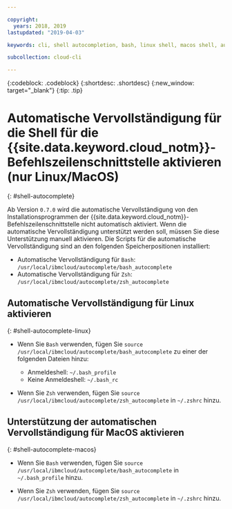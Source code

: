 ```yaml
---

copyright:
  years: 2018, 2019
lastupdated: "2019-04-03"

keywords: cli, shell autocompletion, bash, linux shell, macos shell, autocompletion, autocompletion support, shell

subcollection: cloud-cli

---
```


{:codeblock: .codeblock} 
{:shortdesc: .shortdesc}
{:new_window: target="_blank"}
{:tip: .tip}

# Automatische Vervollständigung für die Shell für die {{site.data.keyword.cloud_notm}}-Befehlszeilenschnittstelle aktivieren (nur Linux/MacOS)
{: #shell-autocomplete}

Ab Version `0.7.0` wird die automatische Vervollständigung von den Installationsprogrammen der {{site.data.keyword.cloud_notm}}-Befehlszeilenschnittstelle nicht automatisch aktiviert. Wenn die automatische Vervollständigung unterstützt werden soll, müssen Sie diese Unterstützung manuell aktivieren. Die Scripts für die automatische Vervollständigung sind an den folgenden Speicherpositionen installiert:

* Automatische Vervollständigung für `Bash`: `/usr/local/ibmcloud/autocomplete/bash_autocomplete`
* Automatische Vervollständigung für `Zsh`: `/usr/local/ibmcloud/autocomplete/zsh_autocomplete`

## Automatische Vervollständigung für Linux aktivieren
{: #shell-autocomplete-linux}

* Wenn Sie `Bash` verwenden, fügen Sie
`source /usr/local/ibmcloud/autocomplete/bash_autocomplete` zu einer der folgenden Dateien hinzu:

  * Anmeldeshell: `~/.bash_profile`
  * Keine Anmeldeshell: `~/.bash_rc`
  
* Wenn Sie `Zsh` verwenden, fügen Sie
`source /usr/local/ibmcloud/autocomplete/zsh_autocomplete` in `~/.zshrc` hinzu.

## Unterstützung der automatischen Vervollständigung für MacOS aktivieren
{: #shell-autocomplete-macos}

* Wenn Sie `Bash` verwenden, fügen Sie
`source /usr/local/ibmcloud/autocomplete/bash_autocomplete` in `~/.bash_profile` hinzu.

* Wenn Sie `Zsh` verwenden, fügen Sie
`source /usr/local/ibmcloud/autocomplete/zsh_autocomplete` in `~/.zshrc` hinzu.
